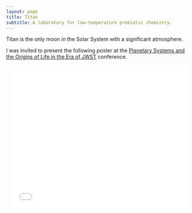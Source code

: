 ```yaml
---
layout: page
title: Titan
subtitle: A laboratory for low-temperature prebiotic chemistry.
---
```


Titan is the only moon in the Solar System with a significant atmosphere.





I was invited to present the following poster at the [Planetary Systems and the Origins of Life in the Era of JWST](https://www.stsci.edu/contents/events/stsci/2023/may/planetary-systems-and-the-origins-of-life-in-the-era-of-jwst) conference.

<p align="center"><iframe src="/assets/files/STSci_titan.pdf" frameborder="0" width="480" height="389" allowfullscreen="true" mozallowfullscreen="true" webkitallowfullscreen="true"></iframe></p>